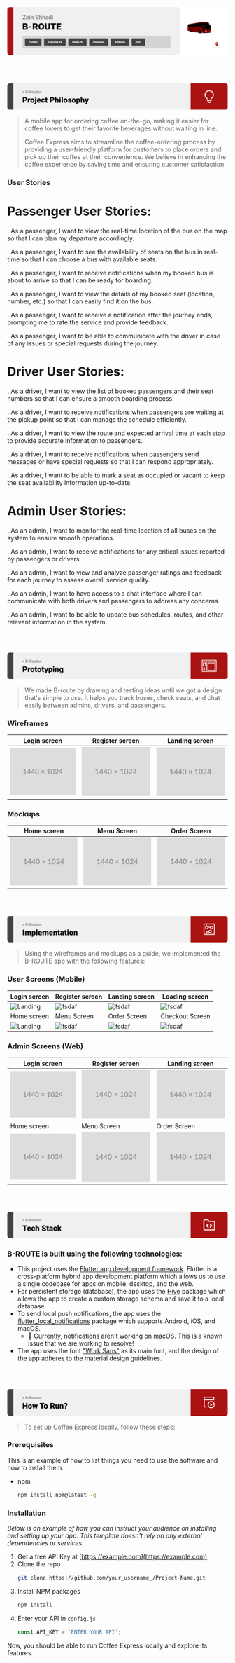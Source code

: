 <img src="./readme/title1.svg"/>

<br><br>

<!-- project philosophy -->
<img src="./readme/title2.svg"/>

> A mobile app for ordering coffee on-the-go, making it easier for coffee lovers to get their favorite beverages without waiting in line.
>
> Coffee Express aims to streamline the coffee-ordering process by providing a user-friendly platform for customers to place orders and pick up their coffee at their convenience. We believe in enhancing the coffee experience by saving time and ensuring customer satisfaction.

### User Stories
# Passenger User Stories:

. As a passenger, I want to view the real-time location of the bus on the map so that I can plan my departure accordingly.

. As a passenger, I want to see the availability of seats on the bus in real-time so that I can choose a bus with available seats.

. As a passenger, I want to receive notifications when my booked bus is about to arrive so that I can be ready for boarding.

. As a passenger, I want to view the details of my booked seat (location, number, etc.) so that I can easily find it on the bus.

. As a passenger, I want to receive a notification after the journey ends, prompting me to rate the service and provide feedback.

. As a passenger, I want to be able to communicate with the driver in case of any issues or special requests during the journey.

# Driver User Stories:

. As a driver, I want to view the list of booked passengers and their seat numbers so that I can ensure a smooth boarding process.

. As a driver, I want to receive notifications when passengers are waiting at the pickup point so that I can manage the schedule efficiently.

. As a driver, I want to view the route and expected arrival time at each stop to provide accurate information to passengers.

. As a driver, I want to receive notifications when passengers send messages or have special requests so that I can respond appropriately.

. As a driver, I want to be able to mark a seat as occupied or vacant to keep the seat availability information up-to-date.

# Admin User Stories:

. As an admin, I want to monitor the real-time location of all buses on the system to ensure smooth operations.

. As an admin, I want to receive notifications for any critical issues reported by passengers or drivers.

. As an admin, I want to view and analyze passenger ratings and feedback for each journey to assess overall service quality.

. As an admin, I want to have access to a chat interface where I can communicate with both drivers and passengers to address any concerns.

. As an admin, I want to be able to update bus schedules, routes, and other relevant information in the system.

<br><br>

<!-- Prototyping -->
<img src="./readme/title3.svg"/>

> We made B-route by drawing and testing ideas until we got a design that's simple to use. It helps you track buses, check seats, and chat easily between admins, drivers, and passengers.

### Wireframes
| Login screen  | Register screen |  Landing screen |
| ---| ---| ---|
| ![Landing](./readme/demo/1440x1024.png) | ![fsdaf](./readme/demo/1440x1024.png) | ![fsdaf](./readme/demo/1440x1024.png) |

### Mockups
| Home screen  | Menu Screen | Order Screen |
| ---| ---| ---|
| ![Landing](./readme/demo/1440x1024.png) | ![fsdaf](./readme/demo/1440x1024.png) | ![fsdaf](./readme/demo/1440x1024.png) |

<br><br>

<!-- Implementation -->
<img src="./readme/title4.svg"/>

> Using the wireframes and mockups as a guide, we implemented the B-ROUTE app with the following features:

### User Screens (Mobile)
| Login screen  | Register screen | Landing screen | Loading screen |
| ---| ---| ---| ---|
| ![Landing](https://placehold.co/900x1600) | ![fsdaf](https://placehold.co/900x1600) | ![fsdaf](https://placehold.co/900x1600) | ![fsdaf](https://placehold.co/900x1600) |
| Home screen  | Menu Screen | Order Screen | Checkout Screen |
| ![Landing](https://placehold.co/900x1600) | ![fsdaf](https://placehold.co/900x1600) | ![fsdaf](https://placehold.co/900x1600) | ![fsdaf](https://placehold.co/900x1600) |

### Admin Screens (Web)
| Login screen  | Register screen |  Landing screen |
| ---| ---| ---|
| ![Landing](./readme/demo/1440x1024.png) | ![fsdaf](./readme/demo/1440x1024.png) | ![fsdaf](./readme/demo/1440x1024.png) |
| Home screen  | Menu Screen | Order Screen |
| ![Landing](./readme/demo/1440x1024.png) | ![fsdaf](./readme/demo/1440x1024.png) | ![fsdaf](./readme/demo/1440x1024.png) |

<br><br>

<!-- Tech stack -->
<img src="./readme/title5.svg"/>

###  B-ROUTE is built using the following technologies:

- This project uses the [Flutter app development framework](https://flutter.dev/). Flutter is a cross-platform hybrid app development platform which allows us to use a single codebase for apps on mobile, desktop, and the web.
- For persistent storage (database), the app uses the [Hive](https://hivedb.dev/) package which allows the app to create a custom storage schema and save it to a local database.
- To send local push notifications, the app uses the [flutter_local_notifications](https://pub.dev/packages/flutter_local_notifications) package which supports Android, iOS, and macOS.
  - 🚨 Currently, notifications aren't working on macOS. This is a known issue that we are working to resolve!
- The app uses the font ["Work Sans"](https://fonts.google.com/specimen/Work+Sans) as its main font, and the design of the app adheres to the material design guidelines.

<br><br>

<!-- How to run -->
<img src="./readme/title6.svg"/>

> To set up Coffee Express locally, follow these steps:

### Prerequisites

This is an example of how to list things you need to use the software and how to install them.
* npm
  ```sh
  npm install npm@latest -g
  ```

### Installation

_Below is an example of how you can instruct your audience on installing and setting up your app. This template doesn't rely on any external dependencies or services._

1. Get a free API Key at [https://example.com](https://example.com)
2. Clone the repo
   ```sh
   git clone https://github.com/your_username_/Project-Name.git
   ```
3. Install NPM packages
   ```sh
   npm install
   ```
4. Enter your API in `config.js`
   ```js
   const API_KEY = 'ENTER YOUR API';
   ```

Now, you should be able to run Coffee Express locally and explore its features.
